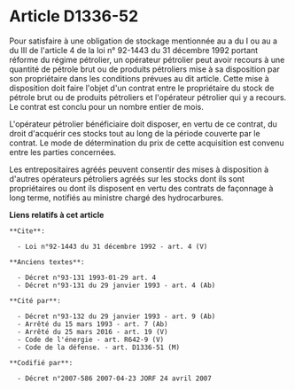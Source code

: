# Article D1336-52

Pour satisfaire à une obligation de stockage mentionnée au a du I ou au a du III de l'article 4 de la loi n° 92-1443 du 31
décembre 1992 portant réforme du régime pétrolier, un opérateur pétrolier peut avoir recours à une quantité de pétrole brut
ou de produits pétroliers mise à sa disposition par son propriétaire dans les conditions prévues au dit article. Cette mise à
disposition doit faire l'objet d'un contrat entre le propriétaire du stock de pétrole brut ou de produits pétroliers et
l'opérateur pétrolier qui y a recours. Le contrat est conclu pour un nombre entier de mois.

L'opérateur pétrolier bénéficiaire doit disposer, en vertu de ce contrat, du droit d'acquérir ces stocks tout au long de la
période couverte par le contrat. Le mode de détermination du prix de cette acquisition est convenu entre les parties
concernées. 

Les entrepositaires agréés peuvent consentir des mises à disposition à d'autres opérateurs pétroliers agréés sur les stocks
dont ils sont propriétaires ou dont ils disposent en vertu des contrats de façonnage à long terme, notifiés au ministre
chargé des hydrocarbures.

**Liens relatifs à cet article**

	**Cite**:

	  - Loi n°92-1443 du 31 décembre 1992 - art. 4 (V)

	**Anciens textes**:

	  - Décret n°93-131 1993-01-29 art. 4
	  - Décret n°93-131 du 29 janvier 1993 - art. 4 (Ab)

	**Cité par**:

	  - Décret n°93-132 du 29 janvier 1993 - art. 9 (Ab)
	  - Arrêté du 15 mars 1993 - art. 7 (Ab)
	  - Arrêté du 25 mars 2016 - art. 19 (V)
	  - Code de l'énergie - art. R642-9 (V)
	  - Code de la défense. - art. D1336-51 (M)

	**Codifié par**:

	  - Décret n°2007-586 2007-04-23 JORF 24 avril 2007
